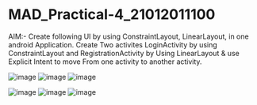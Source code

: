 # MAD_Practical-4_21012011100

AIM:- Create following UI by using ConstraintLayout, LinearLayout, in one android Application. Create Two activites LoginActivity by using ConstraintLayout and RegistrationActivity by
Using LinearLayout & use Explicit Intent to move From one activity to another activity.


![image](https://github.com/Priyansh20patel/MAD_Practical-4_21012011100/assets/98640432/6d558613-e038-460a-8a66-fdc1a54a5ace)
![image](https://github.com/Priyansh20patel/MAD_Practical-4_21012011100/assets/98640432/b34500bb-57da-47da-97e3-b0ee3f32f59f)
![image](https://github.com/Priyansh20patel/MAD_Practical-4_21012011100/assets/98640432/8e0eb340-cc28-4f6d-8967-7477357c5957)



![image](https://github.com/Priyansh20patel/MAD_Practical-4_21012011100/assets/98640432/f99ba781-6939-4a2d-a040-b45bd2ad07ff)
![image](https://github.com/Priyansh20patel/MAD_Practical-4_21012011100/assets/98640432/4d041f6e-bbda-47b3-a3e2-81b4d2ea7259)
![image](https://github.com/Priyansh20patel/MAD_Practical-4_21012011100/assets/98640432/2cb09b71-a0b7-4b03-a556-d9c49918d5af)
